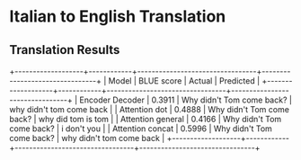 # Italian to English Translation

## Translation Results
+-------------------+------------+---------------------------------+--------------------------------+
|       Model       | BLUE score |              Actual             |           Predicted            |
+-------------------+------------+---------------------------------+--------------------------------+
|  Encoder Decoder  |   0.3911   | Why didn't Tom come back? <end> |    why didn't tom come back    |
|   Attention dot   |   0.4888   | Why didn't Tom come back? <end> |    why did tom is tom <end>    |
| Attention general |   0.4166   | Why didn't Tom come back? <end> |       i don't you <end>        |
|  Attention concat |   0.5996   | Why didn't Tom come back? <end> | why didn't tom come back <end> |
+-------------------+------------+---------------------------------+--------------------------------+
